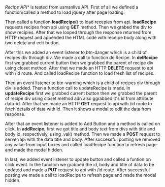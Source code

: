 *Recipe API** is tested from usmanlive API.
First of all we defined a function/called a method to load jquery after page loading.


Then called a function **loadRecipe(**) to load recepies from api.
    **loadRecipe** requests recipes from api using **GET** method. Then we grabed the div to show recipies. After that we looped through the response returned from HTTP request and appended the HTML code with receipe body along with two delete and edit button.



After this we added an event listener to btn-danger which is a child of recipes div through div.
We made a call to function delRecipe.
    In **delRecipe** first we grabbed current button then we grabbed the parent of recipe div using closet method. After that we made an HTTP **DELETE** request to api with /id route. And called loadRecipe function to load fresh list of recipes.



Then an event listener to btn-warning which is a child of recipes div through div is added. Then a function call to updateRecipe is made.
    In **updateRecipe** first we grabbed current button then we grabbed the parent of recipe div using closet method adn also ggrabbed it's id from attribute data-id. After that we made an HTTP **GET** request to api with /id route to fetch details of data with id. Then it shows a modal to edit the data from response.



After that an event listener is added to Add Button and a method is called on click.
    In **addRecipe**, first we got title and body text from divs with title and body id, respectively, using .val() method. Then we made a **POST** request to server/api with the data title and body. After successful posting we removed any value from input boxes and called loadRecipe function to refresh page and made the modal hidden.



In last, we added event listener to update button and called a funtion on click event.
    In the function we grabbed the id, body and title of data to be updated and made a **PUT** request to api with /id route. After successful posting we made a call to loadRecipe to refresh page and made the modal hidden.